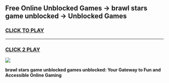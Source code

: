 
## Free Online Unblocked Games → brawl stars game unblocked → Unblocked Games
<h3>
<a href="https://premium.freeplayer.one?title=brawl_stars_game_unblocked&ref=21F">CLICK TO PLAY</a></h3>
<hr>

<h3>
<a href="https://premium.freeplayer.one?title=brawl_stars_game_unblocked&ref=21F">CLICK 2 PLAY</a>
  
</h3>

<a href="https://premium.freeplayer.one?title=brawl_stars_game_unblocked&ref=21F/"><img src="https://clearcache.store/games.png"></a>


**brawl stars game unblocked games unblocked: Your Gateway to Fun and Accessible Online Gaming**
